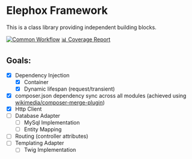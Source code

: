# Elephox Framework

This is a class library providing independent building blocks.

[![Common Workflow](https://github.com/elephox-dev/framework/actions/workflows/common.yml/badge.svg)](https://github.com/elephox-dev/framework/actions/workflows/common.yml)
[📊 Coverage Report](https://elephox.dev/coverage)

## Goals:

- [x] Dependency Injection
  - [x] Container
  - [x] Dynamic lifespan (request/transient)
- [x] composer.json dependency sync across all modules (achieved using [wikimedia/composer-merge-plugin](https://github.com/wikimedia/composer-merge-plugin))
- [x] Http Client
- [ ] Database Adapter
  - [ ] MySql Implementation
  - [ ] Entity Mapping
- [ ] Routing (controller attributes)
- [ ] Templating Adapter
  - [ ] Twig Implementation
